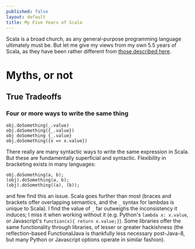 ```yaml
---
published: false
layout: default
title: My Five Years of Scala
---
```


Scala is a broad church, as any general-purpose programming language ultimately must be.
But let me give my views from my own 5.5 years of Scala,
as they have been rather different from [those described here](http://manuel.bernhardt.io/2015/11/13/5-years-of-scala-and-counting-debunking-some-myths-about-the-language-and-its-environment/).

# Myths, or not

## True Tradeoffs

### Four or more ways to write the same thing

    obj.doSomething(_.value)
    obj.doSomething({_.value})
    obj doSomething {_.value}
    obj.doSomething({x => x.value})

There really are many syntactic ways to write the same expression in Scala.
But these are fundamentally superficial and syntactic.
Flexibility in bracketing exists in many languages:

    obj.doSomething(a, b);
    (obj).doSomething(a, b);
    (obj).doSomething((a), (b));
    
and few find this an issue.
Scala goes further than most (braces and brackets offer overlapping semantics, and the `_` syntax for lambdas is unique to Scala).
I find the value of `_` far outweighs the inconsistency it induces;
I miss it when working without it
(e.g. Python's `lambda x: x.value`, or Javascript's `function(x){ return x.value;}`).
Some libraries offer the same functionality through libraries,
of lesser or greater hackishness
(the reflection-based FunctionalJava is thankfully less necessary post-Java-8,
but many Python or Javascript options operate in similar fashion).
